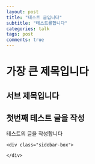 ```yaml
---
layout: post
title: "테스트 글입니다"
subtitle: "테스트를합니다"
categories: talk
tags: post
comments: true
---
```


가장 큰 제목입니다
===============

서브 제목입니다
-------------

## 첫번째 테스트 글을 작성

테스트의 글을 작성합니다

```
<div class="sidebar-box">

</div>
```
